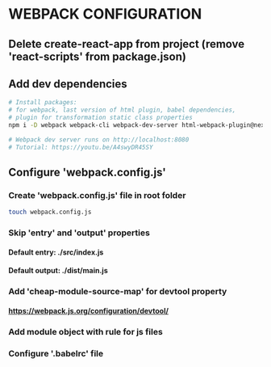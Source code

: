 # WEBPACK CONFIGURATION

  ##  Delete create-react-app from project (remove 'react-scripts' from package.json)

  ##  Add dev dependencies 
  ``` bash
  # Install packages:
  # for webpack, last version of html plugin, babel dependencies,
  # plugin for transformation static class properties
  npm i -D webpack webpack-cli webpack-dev-server html-webpack-plugin@next @babel/core babel-loader @babel/preset-env @babel/preset-react @babel/plugin-proposal-class-properties

  # Webpack dev server runs on http://localhost:8080
  # Tutorial: https://youtu.be/A4swyDR45SY
  ```

  ## Configure 'webpack.config.js'

  ###  Create 'webpack.config.js' file in root folder
  ``` bash
  touch webpack.config.js
  ```

  ### Skip 'entry' and 'output' properties
  #### Default entry: ./src/index.js
  #### Default output: ./dist/main.js

  ### Add 'cheap-module-source-map' for devtool property
  #### https://webpack.js.org/configuration/devtool/

  ### Add module object with rule for js files

  ### Configure '.babelrc' file